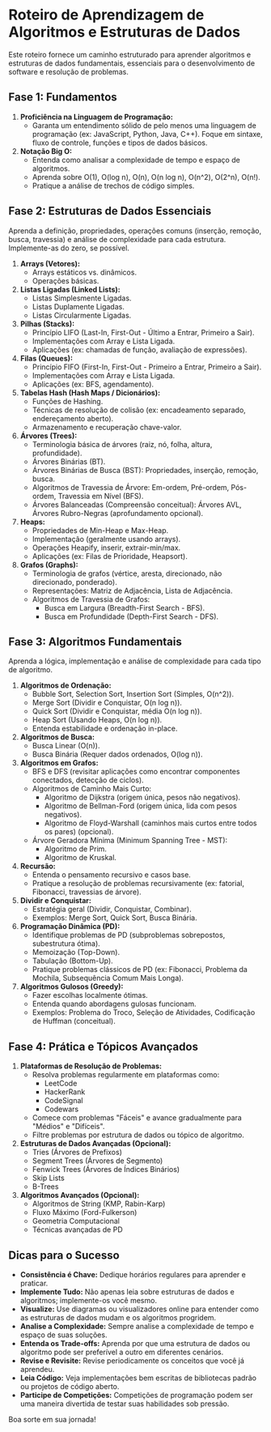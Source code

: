 # Roteiro de Aprendizagem de Algoritmos e Estruturas de Dados

Este roteiro fornece um caminho estruturado para aprender algoritmos e estruturas de dados fundamentais, essenciais para o desenvolvimento de software e resolução de problemas.

## Fase 1: Fundamentos

1.  **Proficiência na Linguagem de Programação:**
    *   Garanta um entendimento sólido de pelo menos uma linguagem de programação (ex: JavaScript, Python, Java, C++). Foque em sintaxe, fluxo de controle, funções e tipos de dados básicos.
2.  **Notação Big O:**
    *   Entenda como analisar a complexidade de tempo e espaço de algoritmos.
    *   Aprenda sobre O(1), O(log n), O(n), O(n log n), O(n^2), O(2^n), O(n!).
    *   Pratique a análise de trechos de código simples.

## Fase 2: Estruturas de Dados Essenciais

Aprenda a definição, propriedades, operações comuns (inserção, remoção, busca, travessia) e análise de complexidade para cada estrutura. Implemente-as do zero, se possível.

1.  **Arrays (Vetores):**
    *   Arrays estáticos vs. dinâmicos.
    *   Operações básicas.
2.  **Listas Ligadas (Linked Lists):**
    *   Listas Simplesmente Ligadas.
    *   Listas Duplamente Ligadas.
    *   Listas Circularmente Ligadas.
3.  **Pilhas (Stacks):**
    *   Princípio LIFO (Last-In, First-Out - Último a Entrar, Primeiro a Sair).
    *   Implementações com Array e Lista Ligada.
    *   Aplicações (ex: chamadas de função, avaliação de expressões).
4.  **Filas (Queues):**
    *   Princípio FIFO (First-In, First-Out - Primeiro a Entrar, Primeiro a Sair).
    *   Implementações com Array e Lista Ligada.
    *   Aplicações (ex: BFS, agendamento).
5.  **Tabelas Hash (Hash Maps / Dicionários):**
    *   Funções de Hashing.
    *   Técnicas de resolução de colisão (ex: encadeamento separado, endereçamento aberto).
    *   Armazenamento e recuperação chave-valor.
6.  **Árvores (Trees):**
    *   Terminologia básica de árvores (raiz, nó, folha, altura, profundidade).
    *   Árvores Binárias (BT).
    *   Árvores Binárias de Busca (BST): Propriedades, inserção, remoção, busca.
    *   Algoritmos de Travessia de Árvore: Em-ordem, Pré-ordem, Pós-ordem, Travessia em Nível (BFS).
    *   Árvores Balanceadas (Compreensão conceitual): Árvores AVL, Árvores Rubro-Negras (aprofundamento opcional).
7.  **Heaps:**
    *   Propriedades de Min-Heap e Max-Heap.
    *   Implementação (geralmente usando arrays).
    *   Operações Heapify, inserir, extrair-min/max.
    *   Aplicações (ex: Filas de Prioridade, Heapsort).
8.  **Grafos (Graphs):**
    *   Terminologia de grafos (vértice, aresta, direcionado, não direcionado, ponderado).
    *   Representações: Matriz de Adjacência, Lista de Adjacência.
    *   Algoritmos de Travessia de Grafos:
        *   Busca em Largura (Breadth-First Search - BFS).
        *   Busca em Profundidade (Depth-First Search - DFS).

## Fase 3: Algoritmos Fundamentais

Aprenda a lógica, implementação e análise de complexidade para cada tipo de algoritmo.

1.  **Algoritmos de Ordenação:**
    *   Bubble Sort, Selection Sort, Insertion Sort (Simples, O(n^2)).
    *   Merge Sort (Dividir e Conquistar, O(n log n)).
    *   Quick Sort (Dividir e Conquistar, média O(n log n)).
    *   Heap Sort (Usando Heaps, O(n log n)).
    *   Entenda estabilidade e ordenação in-place.
2.  **Algoritmos de Busca:**
    *   Busca Linear (O(n)).
    *   Busca Binária (Requer dados ordenados, O(log n)).
3.  **Algoritmos em Grafos:**
    *   BFS e DFS (revisitar aplicações como encontrar componentes conectados, detecção de ciclos).
    *   Algoritmos de Caminho Mais Curto:
        *   Algoritmo de Dijkstra (origem única, pesos não negativos).
        *   Algoritmo de Bellman-Ford (origem única, lida com pesos negativos).
        *   Algoritmo de Floyd-Warshall (caminhos mais curtos entre todos os pares) (opcional).
    *   Árvore Geradora Mínima (Minimum Spanning Tree - MST):
        *   Algoritmo de Prim.
        *   Algoritmo de Kruskal.
4.  **Recursão:**
    *   Entenda o pensamento recursivo e casos base.
    *   Pratique a resolução de problemas recursivamente (ex: fatorial, Fibonacci, travessias de árvore).
5.  **Dividir e Conquistar:**
    *   Estratégia geral (Dividir, Conquistar, Combinar).
    *   Exemplos: Merge Sort, Quick Sort, Busca Binária.
6.  **Programação Dinâmica (PD):**
    *   Identifique problemas de PD (subproblemas sobrepostos, subestrutura ótima).
    *   Memoização (Top-Down).
    *   Tabulação (Bottom-Up).
    *   Pratique problemas clássicos de PD (ex: Fibonacci, Problema da Mochila, Subsequência Comum Mais Longa).
7.  **Algoritmos Gulosos (Greedy):**
    *   Fazer escolhas localmente ótimas.
    *   Entenda quando abordagens gulosas funcionam.
    *   Exemplos: Problema do Troco, Seleção de Atividades, Codificação de Huffman (conceitual).

## Fase 4: Prática e Tópicos Avançados

1.  **Plataformas de Resolução de Problemas:**
    *   Resolva problemas regularmente em plataformas como:
        *   LeetCode
        *   HackerRank
        *   CodeSignal
        *   Codewars
    *   Comece com problemas "Fáceis" e avance gradualmente para "Médios" e "Difíceis".
    *   Filtre problemas por estrutura de dados ou tópico de algoritmo.
2.  **Estruturas de Dados Avançadas (Opcional):**
    *   Tries (Árvores de Prefixos)
    *   Segment Trees (Árvores de Segmento)
    *   Fenwick Trees (Árvores de Índices Binários)
    *   Skip Lists
    *   B-Trees
3.  **Algoritmos Avançados (Opcional):**
    *   Algoritmos de String (KMP, Rabin-Karp)
    *   Fluxo Máximo (Ford-Fulkerson)
    *   Geometria Computacional
    *   Técnicas avançadas de PD

## Dicas para o Sucesso

*   **Consistência é Chave:** Dedique horários regulares para aprender e praticar.
*   **Implemente Tudo:** Não apenas leia sobre estruturas de dados e algoritmos; implemente-os você mesmo.
*   **Visualize:** Use diagramas ou visualizadores online para entender como as estruturas de dados mudam e os algoritmos progridem.
*   **Analise a Complexidade:** Sempre analise a complexidade de tempo e espaço de suas soluções.
*   **Entenda os Trade-offs:** Aprenda por que uma estrutura de dados ou algoritmo pode ser preferível a outro em diferentes cenários.
*   **Revise e Revisite:** Revise periodicamente os conceitos que você já aprendeu.
*   **Leia Código:** Veja implementações bem escritas de bibliotecas padrão ou projetos de código aberto.
*   **Participe de Competições:** Competições de programação podem ser uma maneira divertida de testar suas habilidades sob pressão.

Boa sorte em sua jornada!
